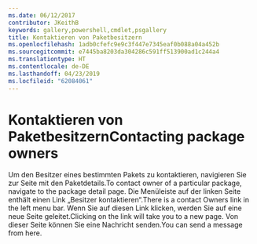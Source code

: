 ```yaml
---
ms.date: 06/12/2017
contributor: JKeithB
keywords: gallery,powershell,cmdlet,psgallery
title: Kontaktieren von Paketbesitzern
ms.openlocfilehash: 1adb0cfefc9e9c3f447e7345eaf0b088a04a452b
ms.sourcegitcommit: e7445ba8203da304286c591ff513900ad1c244a4
ms.translationtype: HT
ms.contentlocale: de-DE
ms.lasthandoff: 04/23/2019
ms.locfileid: "62084061"
---
```

# <a name="contacting-package-owners"></a><span data-ttu-id="a1a3e-103">Kontaktieren von Paketbesitzern</span><span class="sxs-lookup"><span data-stu-id="a1a3e-103">Contacting package owners</span></span>

<span data-ttu-id="a1a3e-104">Um den Besitzer eines bestimmten Pakets zu kontaktieren, navigieren Sie zur Seite mit den Paketdetails.</span><span class="sxs-lookup"><span data-stu-id="a1a3e-104">To contact owner of a particular package, navigate to the package detail page.</span></span>
<span data-ttu-id="a1a3e-105">Die Menüleiste auf der linken Seite enthält einen Link „Besitzer kontaktieren“.</span><span class="sxs-lookup"><span data-stu-id="a1a3e-105">There is a contact Owners link in the left menu bar.</span></span>
<span data-ttu-id="a1a3e-106">Wenn Sie auf diesen Link klicken, werden Sie auf eine neue Seite geleitet.</span><span class="sxs-lookup"><span data-stu-id="a1a3e-106">Clicking on the link will take you to a new page.</span></span>
<span data-ttu-id="a1a3e-107">Von dieser Seite können Sie eine Nachricht senden.</span><span class="sxs-lookup"><span data-stu-id="a1a3e-107">You can send a message from here.</span></span>
